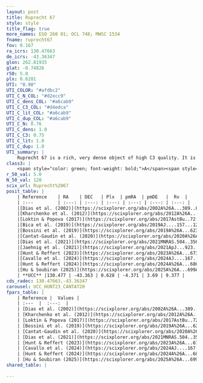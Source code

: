 ```yaml
---
layout: post
title: Ruprecht 67
style: style
title_flag: true
more_names: ESO 260 01; OCL 748; MWSC 1534
fname: ruprecht67
fov: 0.167
ra_icrs: 130.47663
de_icrs: -43.36347
glon: 262.81935
glat: -0.74826
r50: 5.0
plx: 0.6281
UTI: "0.90"
UTI_COLOR: "#afdbc2"
UTI_C_N_COL: "#d2ecc9"
UTI_C_dens_COL: "#a6cab9"
UTI_C_C3_COL: "#d4edca"
UTI_C_lit_COL: "#a6cab9"
UTI_C_dup_COL: "#a6cab9"
UTI_C_N: 0.76
UTI_C_dens: 1.0
UTI_C_C3: 0.75
UTI_C_lit: 1.0
UTI_C_dup: 1.0
UTI_summary: |
    Ruprecht 67 is a rich, very dense object of high C3 quality. It is very well-studied in the literature.
class3: |
    <span style="color: green; font-weight: bold;">A</span><span style="color: #FFC300; font-weight: bold;">B</span>
r_50_val: 5.0
N_50_val: 120
scix_url: Ruprecht%2067
posit_table: |
    | Reference    | RA    | DEC   | Plx  | pmRA  | pmDE   |  Rv  |
    | :---         | :---: | :---: | :---: | :---: | :---: | :---: |
    |[Dias et al. (2002)](https://scixplorer.org/abs/2002A%26A...389..871D) | 130.412 | -43.367 | -- | -2.66 | 2.56 | -15.4 |
    |[Kharchenko et al. (2012)](https://scixplorer.org/abs/2012A%26A...543A.156K) | 130.44 | -43.395 | -- | -10.05 | 3.2 | -- |
    |[Loktin & Popova (2017)](https://scixplorer.org/abs/2017AstBu..72..257L) | 130.44 | -43.395 | -- | -7.349 | 5.376 | -15.4 |
    |[Bica et al. (2019)](https://scixplorer.org/abs/2019AJ....157...12B) | 130.458 | -43.357 | -- | -- | -- | -- |
    |[Bossini et al. (2019)](https://scixplorer.org/abs/2019A%26A...623A.108B) | 130.464 | -43.363 | -- | -- | -- | -- |
    |[Cantat-Gaudin et al. (2020)](https://scixplorer.org/abs/2020A%26A...640A...1C) | 130.464 | -43.363 | 0.624 | -4.42 | 3.646 | -- |
    |[Dias et al. (2021)](https://scixplorer.org/abs/2021MNRAS.504..356D) | 130.455 | -43.361 | 0.623 | -4.445 | 3.644 | -- |
    |[Jaehnig et al. (2021)](https://scixplorer.org/abs/2021ApJ...923..129J) | 130.463 | -43.364 | 0.652 | -4.373 | 3.685 | -- |
    |[Hunt & Reffert (2023)](https://scixplorer.org/abs/2023A%26A...673A.114H) | 130.473 | -43.368 | 0.626 | -4.329 | 3.707 | 16.895 |
    |[Cavallo et al. (2024)](https://scixplorer.org/abs/2024AJ....167...12C) | 130.476 | -43.353 | 0.626 | -- | -- | -- |
    |[Hunt & Reffert (2024)](https://scixplorer.org/abs/2024A%26A...686A..42H) | 130.473 | -43.368 | 0.626 | -4.329 | 3.707 | 16.895 |
    |[Hu & Soubiran (2025)](https://scixplorer.org/abs/2025A%26A...699A.246H) | 130.476 | -43.353 | -- | -- | -- | -- |
    | **UCC** |130.477 | -43.363 | 0.628 | -4.371 | 3.69 | 9.377 | 
cds_radec: 130.47663,-43.36347
carousel: UCC_HUNT23_CANTAT20
fpars_table: |
    | Reference |  Values |
    | :---  |  :---:  |
    | [Dias et al. (2002)](https://scixplorer.org/abs/2002A%26A...389..871D) | `E(B-V)=0.432, Dist=1504.0, Age=8.256` |
    | [Kharchenko et al. (2012)](https://scixplorer.org/abs/2012A%26A...543A.156K) | `e_bv=0.5, distance=1342, log_age=8.6` |
    | [Loktin & Popova (2017)](https://scixplorer.org/abs/2017AstBu..72..257L) | `E(B-V)=0.429, Dmod=10.947, logt=8.282` |
    | [Bossini et al. (2019)](https://scixplorer.org/abs/2019A%26A...623A.108B) | `AV=1.292, Dist=11.08, logA=8.651, Fe/H=0.0` |
    | [Cantat-Gaudin et al. (2020)](https://scixplorer.org/abs/2020A%26A...640A...1C) | `AVNN=1.26, DMNN=11.03, AgeNN=8.63` |
    | [Dias et al. (2021)](https://scixplorer.org/abs/2021MNRAS.504..356D) | `Av=1.795, Dist=1459, logage=7.845, [Fe/H]=0.008` |
    | [Hunt & Reffert (2023)](https://scixplorer.org/abs/2023A%26A...673A.114H) | `AV50=1.655, diffAV50=2.233, MOD50=10.893, logAge50=8.067` |
    | [Cavallo et al. (2024)](https://scixplorer.org/abs/2024AJ....167...12C) | `AV50=1.37, dMod50=10.75, logAge50=8.71, [Fe/H]50=0.3` |
    | [Hunt & Reffert (2024)](https://scixplorer.org/abs/2024A%26A...686A..42H) | `MassJ=350.910` |
    | [Hu & Soubiran (2025)](https://scixplorer.org/abs/2025A%26A...699A.246H) | `MA22=-0.21, MA23f=-0.22, MZ23=-0.11, MK24=-0.16, MF24=-0.18` |
shared_table: |
    
---
```


